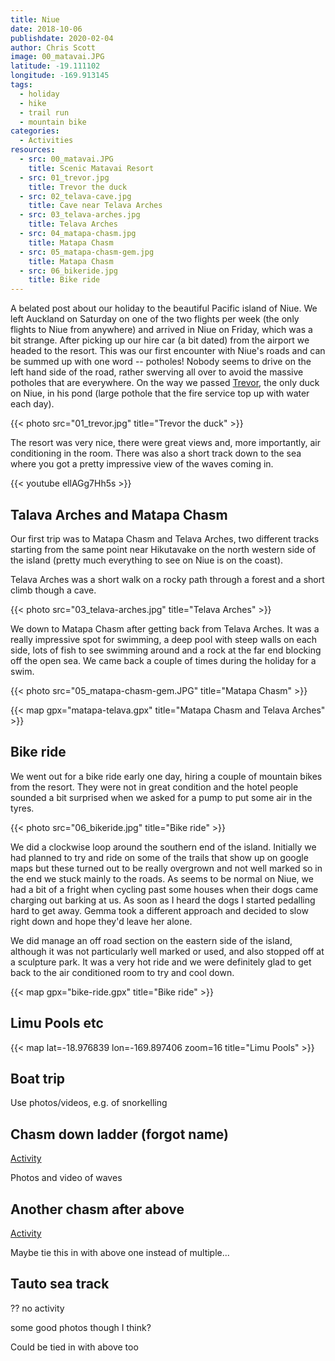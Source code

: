 ```yaml
---
title: Niue
date: 2018-10-06
publishdate: 2020-02-04
author: Chris Scott
image: 00_matavai.JPG
latitude: -19.111102
longitude: -169.913145
tags:
  - holiday
  - hike
  - trail run
  - mountain bike
categories:
  - Activities
resources:
  - src: 00_matavai.JPG
    title: Scenic Matavai Resort
  - src: 01_trevor.jpg
    title: Trevor the duck
  - src: 02_telava-cave.jpg
    title: Cave near Telava Arches
  - src: 03_telava-arches.jpg
    title: Telava Arches
  - src: 04_matapa-chasm.jpg
    title: Matapa Chasm
  - src: 05_matapa-chasm-gem.jpg
    title: Matapa Chasm
  - src: 06_bikeride.jpg
    title: Bike ride
---
```


A belated post about our holiday to the beautiful Pacific island of Niue.
We left Auckland on Saturday on one of the two flights per week (the only flights to Niue from anywhere) and arrived in Niue on Friday, which was a bit strange.
After picking up our hire car (a bit dated) from the airport we headed to the resort.
This was our first encounter with Niue's roads and can be summed up with one word -- potholes!
Nobody seems to drive on the left hand side of the road, rather swerving all over to avoid the massive potholes that are everywhere.
On the way we passed [Trevor](https://www.facebook.com/thepuddleniueisland/), the only duck on Niue, in his pond (large pothole that the fire service top up with water each day).

{{< photo src="01_trevor.jpg" title="Trevor the duck" >}}

The resort was very nice, there were great views and, more importantly, air conditioning in the room.
There was also a short track down to the sea where you got a pretty impressive view of the waves coming in.

{{< youtube ellAGg7Hh5s >}}

## Talava Arches and Matapa Chasm

Our first trip was to Matapa Chasm and Telava Arches, two different tracks starting from the same point near Hikutavake on the north western side of the island (pretty much everything to see on Niue is on the coast).

Telava Arches was a short walk on a rocky path through a forest and a short climb though a cave.

{{< photo src="03_telava-arches.jpg" title="Telava Arches" >}}

We down to Matapa Chasm after getting back from Telava Arches. It was a really impressive spot for swimming, a deep pool with steep walls on each side, lots of fish to see swimming around and a rock at the far end blocking off the open sea. We came back a couple of times during the holiday for a swim.

{{< photo src="05_matapa-chasm-gem.JPG" title="Matapa Chasm" >}}

{{< map gpx="matapa-telava.gpx" title="Matapa Chasm and Telava Arches" >}}

## Bike ride

We went out for a bike ride early one day, hiring a couple of mountain bikes from the resort.
They were not in great condition and the hotel people sounded a bit surprised when we asked for a pump to put some air in the tyres.

{{< photo src="06_bikeride.jpg" title="Bike ride" >}}

We did a clockwise loop around the southern end of the island. Initially we had planned to try and ride on some of the trails that show up on google maps but these turned out to be really overgrown and not well marked so in the end we stuck mainly to the roads.
As seems to be normal on Niue, we had a bit of a fright when cycling past some houses when their dogs came charging out barking at us. 
As soon as I heard the dogs I started pedalling hard to get away. Gemma took a different approach and decided to slow right down and hope they'd leave her alone.

We did manage an off road section on the eastern side of the island, although it was not particularly well marked or used, and also stopped off at a sculpture park. It was a very hot ride and we were definitely glad to get back to the air conditioned room to try and cool down.

{{< map gpx="bike-ride.gpx" title="Bike ride" >}}

## Limu Pools etc


{{< map lat=-18.976839 lon=-169.897406 zoom=16 title="Limu Pools" >}}

## Boat trip

Use photos/videos, e.g. of snorkelling

## Chasm down ladder (forgot name)

[Activity](https://connect.garmin.com/modern/activity/3080596267)

Photos and video of waves

## Another chasm after above

[Activity](https://connect.garmin.com/modern/activity/3080596590)

Maybe tie this in with above one instead of multiple...

## Tauto sea track

?? no activity

some good photos though I think?

Could be tied in with above too




